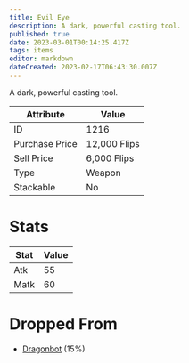 ```yaml
---
title: Evil Eye
description: A dark, powerful casting tool.
published: true
date: 2023-03-01T00:14:25.417Z
tags: items
editor: markdown
dateCreated: 2023-02-17T06:43:30.007Z
---
```


A dark, powerful casting tool.

|Attribute|Value|
|-|-|
|ID|1216|
|Purchase Price|12,000 Flips|
|Sell Price|6,000 Flips|
|Type|Weapon|
|Stackable|No|

# Stats
|Stat|Value|
|-|-|
|Atk|55|
|Matk|60|

# Dropped From
 * [Dragonbot](/monsters/dragonbot) (15%)
